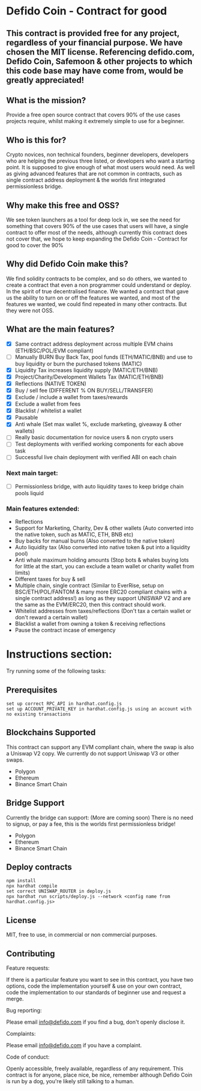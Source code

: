 # Defido Coin - Contract for good
## This contract is provided free for any project, regardless of your financial purpose. We have chosen the MIT license. Referencing defido.com, Defido Coin, Safemoon & other projects to which this code base may have come from, would be greatly appreciated!

## What is the mission?

Provide a free open source contract that covers 90% of the use cases projects require, whilst making it extremely simple to use for a beginner.

## Who is this for? 

Crypto novices, non technical founders, beginner developers, developers who are helping the previous three listed, or developers who want a starting point. It is supposed to give enough of what most users would need. As well as giving advanced features that are not common in contracts, such as single contract address deployment & the worlds first integrated permissionless bridge. 

## Why make this free and OSS?

We see token launchers as a tool for deep lock in, we see the need for something that covers 90% of the use cases that users will have, a single contract to offer most of the needs, although currently this contract does not cover that, we hope to keep expanding the Defido Coin - Contract for good to cover the 90%

## Why did Defido Coin make this?

We find solidity contracts to be complex, and so do others, we wanted to create a contract that even a non programmer could understand or deploy. In the spirit of true decentralised finance. We wanted a contract that gave us the ability to turn on or off the features we wanted, and most of the features we wanted, we could find repeated in many other contracts. But they were not OSS.

## What are the main features?

- [x] Same contract address deployment across multiple EVM chains (ETH/BSC/POL/EVM compliant)
- [ ] Manually BURN Buy Back Tax, pool funds (ETH/MATIC/BNB) and use to buy liquidity or burn the purchased tokens (MATIC)
- [x] Liquidity Tax increases liquidity supply (MATIC/ETH/BNB)
- [x] Project/Charity/Development Wallets Tax (MATIC/ETH/BNB)
- [x] Reflections (NATIVE TOKEN)
- [x] Buy / sell fee (DIFFERENT % ON BUY/SELL/TRANSFER)
- [x] Exclude / include a wallet from taxes/rewards
- [x] Exclude a wallet from fees
- [x] Blacklist / whitelist a wallet
- [x] Pausable
- [x] Anti whale (Set max wallet %, exclude marketing, giveaway & other wallets)
- [ ] Really basic documentation for novice users & non crypto users
- [ ] Test deployments with verified working components for each above task
- [ ] Successful live chain deployment with verified ABI on each chain

### Next main target:
- [ ] Permissionless bridge, with auto liquidity taxes to keep bridge chain pools liquid

### Main features extended:

- Reflections
- Support for Marketing, Charity, Dev & other wallets (Auto converted into the native token, such as MATIC, ETH, BNB etc)
- Buy backs for manual burns (Also converted to the native token)
- Auto liquidity tax (Also converted into native token & put into a liquidity pool)
- Anti whale maximum holding amounts (Stop bots & whales buying lots for little at the start, you can exclude a team wallet or charity wallet from limits)
- Different taxes for buy & sell
- Multiple chain, single contract (Similar to EverRise, setup on BSC/ETH/POL/FANTOM & many more ERC20 compliant chains with a single contract address!) as long as they support UNISWAP V2 and are the same as the EVM/ERC20, then this contract should work.
- Whitelist addresses from taxes/reflections (Don't tax a certain wallet or don't reward a certain wallet)
- Blacklist a wallet from owning a token & receiving reflections
- Pause the contract incase of emergency

# Instructions section:

Try running some of the following tasks:

## Prerequisites

```shell
set up correct RPC_API in hardhat.config.js
set up ACCOUNT_PRIVATE_KEY in hardhat.config.js using an account with no existing transactions
```

## Blockchains Supported

This contract can support any EVM compliant chain, where the swap is also a Uniswap V2 copy. We currently do not support Uniswap V3 or other swaps.

- Polygon
- Ethereum
- Binance Smart Chain

## Bridge Support

Currently the bridge can support: (More are coming soon) There is no need to signup, or pay a fee, this is the worlds first permissionless bridge!

- Polygon
- Ethereum
- Binance Smart Chain

## Deploy contracts

```shell
npm install
npx hardhat compile
set correct UNISWAP_ROUTER in deploy.js
npx hardhat run scripts/deploy.js --network <config name from hardhat.config.js>
```

## License 

MIT, free to use, in commercial or non commercial purposes.

## Contributing

Feature requests: 

If there is a particular feature you want to see in this contract, you have two options, code the implementation yourself & use on your own contract, code the implementation to our standards of beginner use and request a merge. 

Bug reporting:

Please email info@defido.com if you find a bug, don't openly disclose it.

Complaints: 

Please email info@defido.com if you have a complaint.

Code of conduct:

Openly accessible, freely available, regardless of any requirement. This contract is for anyone, place nice, be nice, remember although Defido Coin is run by a dog, you're likely still talking to a human.


